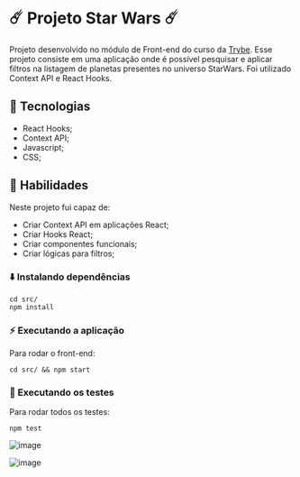 # ☄️ Projeto Star Wars ☄️

Projeto desenvolvido no módulo de Front-end do curso da [Trybe](https://www.betrybe.com/). Esse projeto consiste em uma aplicação onde é possível pesquisar e aplicar filtros na listagem de planetas presentes no universo StarWars. Foi utilizado Context API e React Hooks.

## 🚀 Tecnologias
- React Hooks;
- Context API;
- Javascript;
- CSS;

## 📌 Habilidades
Neste projeto fui capaz de:
- Criar Context API em aplicações React;
- Criar Hooks React;
- Criar componentes funcionais;
- Criar lógicas para filtros;

### ⬇️ Instalando dependências
  ```
  cd src/
  npm install
  ``` 

### ⚡ Executando a aplicação
Para rodar o front-end:

  ```
  cd src/ && npm start
  ```

### 🧪 Executando os testes
Para rodar todos os testes:

  ```
  npm test
  ```
  
  ![image](https://user-images.githubusercontent.com/115182342/233811532-9ddaf7e2-4928-479d-ac9c-d2b330a0c349.png)
  
  ![image](https://user-images.githubusercontent.com/115182342/233811568-44963103-bb09-47dd-8168-500b09fe9805.png)
  
